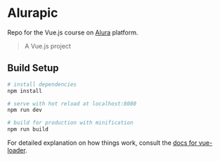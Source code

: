 # Alurapic

Repo for the Vue.js course on [Alura](https://www.alura.com.br/curso-online-vue-parte1) platform.

> A Vue.js project

## Build Setup

``` bash
# install dependencies
npm install

# serve with hot reload at localhost:8080
npm run dev

# build for production with minification
npm run build
```

For detailed explanation on how things work, consult the [docs for vue-loader](http://vuejs.github.io/vue-loader).
